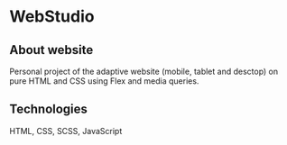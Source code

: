 # WebStudio

## About website

Personal project of the adaptive website (mobile, tablet and desctop) on pure HTML and CSS using Flex and media queries.

## Technologies

HTML, CSS, SCSS, JavaScript
